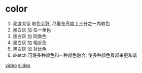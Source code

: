 # color
1. 亮度太低 取色会脏, 尽量在亮度上三分之一内取色
2. 黑白灰 加 任一单色
3. 黑白灰 加 同类色
4. 黑白灰 加 相近色
5. 黑白灰 加 对比色
6. sketch 可将多种颜色和一种颜色融合, 使多种颜色看起来更和谐

[video](https://www.youtube.com/watch?v=sByzHoiYFX0)
[slides](https://github.com/quheng/eureka/blob/master/color.pdf)

